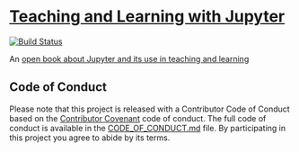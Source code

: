 # [Teaching and Learning with Jupyter](https://jupyter4edu.github.io/jupyter-edu-book/)

[![Build Status](https://travis-ci.com/jupyter4edu/jupyter-edu-book.svg?branch=master)](https://travis-ci.com/jupyter4edu/jupyter-edu-book)

An [open book about Jupyter and its use in teaching and learning](https://jupyter4edu.github.io/jupyter-edu-book/)


## Code of Conduct

Please note that this project is released with a Contributor Code of Conduct
based on the [Contributor Covenant](http://contributor-covenant.org) code of conduct.
The full code of conduct is available in the
[CODE_OF_CONDUCT.md](https://github.com/barbagroup/jupyter-edu-book/blob/master/CODE-OF-CONDUCT.md)
file. By participating in this project you agree to abide by its terms.
